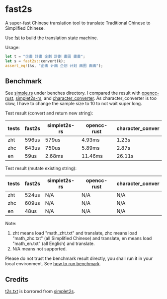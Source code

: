 # fast2s

A super-fast Chinese translation tool to translate Traditional Chinese to Simplified Chinese.

Use [fst](https://github.com/BurntSushi/fst) to build the translation state machine.

Usage:

```rust
let t = "企畫 計畫 企劃 計劃 畫圖 畫畫";
let s = fast2s::convert(k);
assert_eq!(&s, "企画 计画 企划 计划 画图 画画");
```

## Benchmark

See [simple.rs](benches/simple/benches/simple.rs) under benches directory. I compared the result with [opencc-rust](https://github.com/magiclen/opencc-rust), [simplet2s-rs](https://github.com/bosondata/simplet2s-rs), and [character_converter](https://github.com/sotch-pr35mac/character_converter). As character_converter is too slow, I have to change the sample size to 10 to not wait super long.

Test result (convert and return new string):

| tests | fast2s | simplet2s-rs | opencc-rust | character_conver |
| ----- | ------ | ------------ | ----------- | ---------------- |
| zht   | 596us  | 579us        | 4.93ms      | 1.23s            |
| zhc   | 643us  | 750us        | 5.89ms      | 2.87s            |
| en    | 59us   | 2.68ms       | 11.46ms     | 26.11s           |

Test result (mutate existing string):

| tests | fast2s | simplet2s-rs | opencc-rust | character_conver |
| ----- | ------ | ------------ | ----------- | ---------------- |
| zht   | 524us  | N/A          | N/A         | N/A              |
| zhc   | 609us  | N/A          | N/A         | N/A              |
| en    | 48us   | N/A          | N/A         | N/A              |

Note:

1. zht means load "math_zht.txt" and translate, zhc means load "math_zhc.txt" (all Simplified Chinese) and translate, en means load "math_en.txt" (all English) and translate.
2. N/A means not supported.

Please do not trust the benchmark result directly, you shall run it in your local environment. See [how to run benchmark](./benches/README.md).

## Credits

[t2s.txt](src/t2s.txt) is borrored from [simplet2s](https://github.com/bosondata/simplet2s-rs/blob/master/src/t2s.txt).
